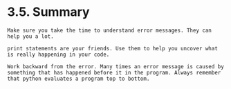 # 3.5. Summary

	Make sure you take the time to understand error messages. They can help you a lot.

	print statements are your friends. Use them to help you uncover what is really happening in your code.

	Work backward from the error. Many times an error message is caused by something that has happened before it in the program. Always remember that python evaluates a program top to bottom.
